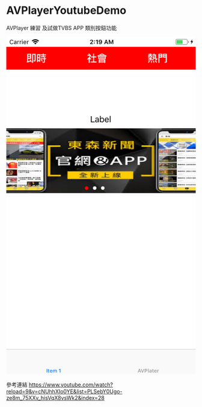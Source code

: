 # AVPlayerYoutubeDemo
AVPlayer 練習 及試做TVBS APP 類別按鈕功能

![image](https://github.com/justinlu224/AVPlayerYoutubeDemo/blob/master/Simulator%20Screen%20Shot%20-%20iPhone%208%20-%202019-03-11%20at%2002.19.17.png)



參考連結
https://www.youtube.com/watch?reload=9&v=cNUhhXIo0YE&list=PLSebY0Ugo-ze8m_75XXv_hisVqX8vsWk2&index=28
